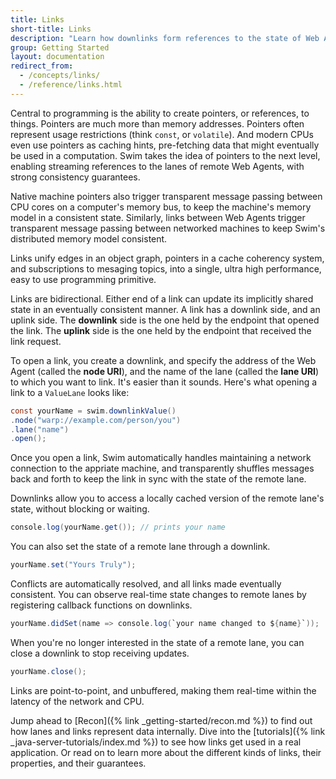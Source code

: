 ```yaml
---
title: Links
short-title: Links
description: "Learn how downlinks form references to the state of Web Agents."
group: Getting Started
layout: documentation
redirect_from:
  - /concepts/links/
  - /reference/links.html
---
```


Central to programming is the ability to create pointers, or references, to things. Pointers are much more than memory addresses. Pointers often represent usage restrictions (think `const`, or `volatile`). And modern CPUs even use pointers as caching hints, pre-fetching data that might eventually be used in a computation. Swim takes the idea of pointers to the next level, enabling streaming references to the lanes of remote Web Agents, with strong consistency guarantees.

Native machine pointers also trigger transparent message passing between CPU cores on a computer's memory bus, to keep the machine's memory model in a consistent state. Similarly, links between Web Agents trigger transparent message passing between networked machines to keep Swim's distributed memory model consistent.

Links unify edges in an object graph, pointers in a cache coherency system, and subscriptions to mesaging topics, into a single, ultra high performance, easy to use programming primitive.

Links are bidirectional. Either end of a link can update its implicitly shared state in an eventually consistent manner. A link has a downlink side, and an uplink side. The **downlink** side is the one held by the endpoint that opened the link. The **uplink** side is the one held by the endpoint that received the link request.

To open a link, you create a downlink, and specify the address of the Web Agent (called the **node URI**), and the name of the lane (called the **lane URI**) to which you want to link. It's easier than it sounds. Here's what opening a link to a `ValueLane` looks like:

```java
const yourName = swim.downlinkValue()
.node("warp://example.com/person/you")
.lane("name")
.open();
```

Once you open a link, Swim automatically handles maintaining a network connection to the appriate machine, and transparently shuffles messages back and forth to keep the link in sync with the state of the remote lane.

Downlinks allow you to access a locally cached version of the remote lane's state, without blocking or waiting.

```java
console.log(yourName.get()); // prints your name
```

You can also set the state of a remote lane through a downlink.

```java
yourName.set("Yours Truly");
```

Conflicts are automatically resolved, and all links made eventually consistent. You can observe real-time state changes to remote lanes by registering callback functions on downlinks.

```java
yourName.didSet(name => console.log(`your name changed to ${name}`));
```

When you're no longer interested in the state of a remote lane, you can close a downlink to stop receiving updates.

```java
yourName.close();
```

Links are point-to-point, and unbuffered, making them real-time within the latency of the network and CPU.

Jump ahead to [Recon]({% link _getting-started/recon.md %}) to find out how lanes and links represent data internally. Dive into the [tutorials]({% link _java-server-tutorials/index.md %}) to see how links get used in a real application. Or read on to learn more about the different kinds of links, their properties, and their guarantees.
